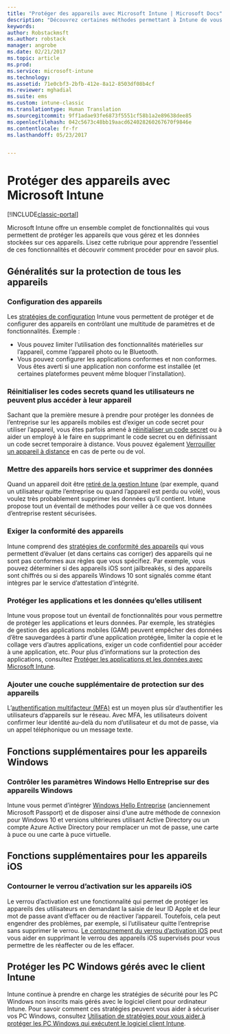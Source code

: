 ```yaml
---
title: "Protéger des appareils avec Microsoft Intune | Microsoft Docs"
description: "Découvrez certaines méthodes permettant à Intune de vous aider à protéger vos appareils contre les accès non autorisés et d’autres menaces."
keywords: 
author: Robstackmsft
ms.author: robstack
manager: angrobe
ms.date: 02/21/2017
ms.topic: article
ms.prod: 
ms.service: microsoft-intune
ms.technology: 
ms.assetid: 71e0cbf3-2bfb-412e-8a12-8503df08b4cf
ms.reviewer: mghadial
ms.suite: ems
ms.custom: intune-classic
ms.translationtype: Human Translation
ms.sourcegitcommit: 9ff1adae93fe6873f5551cf58b1a2e89638dee85
ms.openlocfilehash: 042c5673c48bb19aacd624028260267670f9846e
ms.contentlocale: fr-fr
ms.lasthandoff: 05/23/2017


---
```


# <a name="protect-devices-with-microsoft-intune"></a>Protéger des appareils avec Microsoft Intune

[!INCLUDE[classic-portal](../includes/classic-portal.md)]

Microsoft Intune offre un ensemble complet de fonctionnalités qui vous permettent de protéger les appareils que vous gérez et les données stockées sur ces appareils. Lisez cette rubrique pour apprendre l’essentiel de ces fonctionnalités et découvrir comment procéder pour en savoir plus.

## <a name="general-ways-to-protect-all-devices"></a>Généralités sur la protection de tous les appareils

### <a name="device-configuration"></a>Configuration des appareils
Les [stratégies de configuration](manage-settings-and-features-on-your-devices-with-microsoft-intune-policies.md) Intune vous permettent de protéger et de configurer des appareils en contrôlant une multitude de paramètres et de fonctionnalités. Exemple :
- Vous pouvez limiter l’utilisation des fonctionnalités matérielles sur l’appareil, comme l’appareil photo ou le Bluetooth.
- Vous pouvez configurer les applications conformes et non conformes. Vous êtes averti si une application non conforme est installée (et certaines plateformes peuvent même bloquer l’installation).

### <a name="reset-passcodes-when-users-are-locked-out-of-their-devices"></a>Réinitialiser les codes secrets quand les utilisateurs ne peuvent plus accéder à leur appareil
Sachant que la première mesure à prendre pour protéger les données de l’entreprise sur les appareils mobiles est d’exiger un code secret pour utiliser l’appareil, vous êtes parfois amené à [réinitialiser un code secret](use-remote-lock-and-passcode-reset-in-microsoft-intune.md) ou à aider un employé à le faire en supprimant le code secret ou en définissant un code secret temporaire à distance. Vous pouvez également [Verrouiller un appareil à distance](use-remote-lock-and-passcode-reset-in-microsoft-intune.md) en cas de perte ou de vol.

### <a name="retire-devices-and-remove-data"></a>Mettre des appareils hors service et supprimer des données
Quand un appareil doit être [retiré de la gestion Intune](retire-devices-from-microsoft-intune-management.md) (par exemple, quand un utilisateur quitte l’entreprise ou quand l’appareil est perdu ou volé), vous voulez très probablement supprimer les données qu’il contient. Intune propose tout un éventail de méthodes pour veiller à ce que vos données d’entreprise restent sécurisées.

### <a name="require-devices-to-be-compliant"></a>Exiger la conformité des appareils
Intune comprend des [stratégies de conformité des appareils](introduction-to-device-compliance-policies-in-microsoft-intune.md) qui vous permettent d’évaluer (et dans certains cas corriger) des appareils qui ne sont pas conformes aux règles que vous spécifiez. Par exemple, vous pouvez déterminer si des appareils iOS sont jailbreakés, si des appareils sont chiffrés ou si des appareils Windows 10 sont signalés comme étant intègres par le service d’attestation d’intégrité.

### <a name="protect-apps-and-the-data-they-use"></a>Protéger les applications et les données qu’elles utilisent
Intune vous propose tout un éventail de fonctionnalités pour vous permettre de protéger les applications et leurs données. Par exemple, les stratégies de gestion des applications mobiles (GAM) peuvent empêcher des données d’être sauvegardées à partir d’une application protégée, limiter la copie et le collage vers d’autres applications, exiger un code confidentiel pour accéder à une application, etc. Pour plus d’informations sur la protection des applications, consultez [Protéger les applications et les données avec Microsoft Intune](protect-apps-and-data-with-microsoft-intune.md).

### <a name="add-an-additional-layer-of-protection-to-devices"></a>Ajouter une couche supplémentaire de protection sur des appareils
L’[authentification multifacteur (MFA)](multi-factor-authentication-azure-active-directory.md) est un moyen plus sûr d’authentifier les utilisateurs d’appareils sur le réseau.  Avec MFA, les utilisateurs doivent confirmer leur identité au-delà du nom d’utilisateur et du mot de passe, via un appel téléphonique ou un message texte.

## <a name="further-capabilities-for-windows-devices"></a>Fonctions supplémentaires pour les appareils Windows

### <a name="control-windows-hello-for-business-settings-on-windows-devices"></a>Contrôler les paramètres Windows Hello Entreprise sur des appareils Windows
Intune vous permet d’intégrer [Windows Hello Entreprise](control-microsoft-passport-settings-on-devices-with-microsoft-intune.md) (anciennement Microsoft Passport) et de disposer ainsi d’une autre méthode de connexion pour Windows 10 et versions ultérieures utilisant Active Directory ou un compte Azure Active Directory pour remplacer un mot de passe, une carte à puce ou une carte à puce virtuelle.

## <a name="further-capabilities-for-ios-devices"></a>Fonctions supplémentaires pour les appareils iOS

### <a name="bypass-activation-lock-on-ios-devices"></a>Contourner le verrou d’activation sur les appareils iOS
Le verrou d’activation est une fonctionnalité qui permet de protéger les appareils des utilisateurs en demandant la saisie de leur ID Apple et de leur mot de passe avant d’effacer ou de réactiver l’appareil. Toutefois, cela peut engendrer des problèmes, par exemple, si l’utilisateur quitte l’entreprise sans supprimer le verrou. [Le contournement du verrou d’activation iOS](help-protect-ios-devices-with-activation-lock-bypass-for-microsoft-intune.md) peut vous aider en supprimant le verrou des appareils iOS supervisés pour vous permettre de les réaffecter ou de les effacer.



## <a name="protect-windows-pcs-managed-with-the-intune-client"></a>Protéger les PC Windows gérés avec le client Intune
Intune continue à prendre en charge les stratégies de sécurité pour les PC Windows non inscrits mais gérés avec le logiciel client pour ordinateur Intune. Pour savoir comment ces stratégies peuvent vous aider à sécuriser vos PC Windows, consultez [Utilisation de stratégies pour vous aider à protéger les PC Windows qui exécutent le logiciel client Intune](policies-to-protect-windows-pcs-in-microsoft-intune.md).

